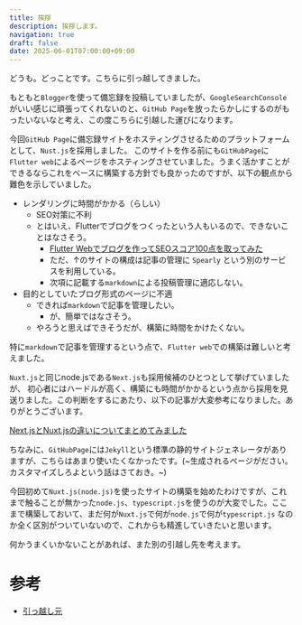 ```yaml
---
title: 挨拶
description: 挨拶します。
navigation: true
draft: false
date: 2025-06-01T07:00:00+09:00
---
```


どうも。どっことです。こちらに引っ越してきました。


もともと`Blogger`を使って備忘録を投稿していましたが、`GoogleSearchConsole`がいい感じに頑張ってくれないのと、`GitHub Page`を放ったらかしにするのがもったいないなと考え、この度こちらに引越した運びになります。

今回`GitHub Page`に備忘録サイトをホスティングさせるためのプラットフォームとして、`Nust.js`を採用しました。
このサイトを作る前にも`GitHubPage`に`Flutter web`によるページをホスティングさせていました。うまく活かすことができるならこれをベースに構築する方針でも良かったのですが、以下の観点から難色を示していました。

- レンダリングに時間がかかる（らしい）
  - SEO対策に不利
  - とはいえ、Flutterでブログをつくったという人もいるので、できないことはなさそう。
    - [Flutter Webでブログを作ってSEOスコア100点を取ってみた](https://zenn.dev/qst/articles/45be4c0e82ca34)
    - ただ、↑のサイトの構成は記事の管理に `Spearly` という別のサービスを利用している。
    - 次項に記載する`markdown`による投稿管理に適応しない。
- 目的としていたブログ形式のページに不適
  - できれば`markdown`で記事を管理したい。
    - が、簡単ではなさそう。
  - やろうと思えばできそうだが、構築に時間をかけたくない。

特に`markdown`で記事を管理するという点で、`Flutter web`での構築は難しいと考えました。

`Nuxt.js`と同じnode.jsである`Next.js`も採用候補のひとつとして挙げていましたが、
初心者にはハードルが高く、構築にも時間がかかるという点から採用を見送りました。この判断をするにあたり、以下の記事が大変参考になりました。ありがとうございます。

[Next.jsとNuxt.jsの違いについてまとめてみました](https://zenn.dev/finish/articles/a50335e4cc8b38#4.-%E5%AD%A6%E7%BF%92%E6%9B%B2%E7%B7%9A%E3%81%A8%E9%96%8B%E7%99%BA%E5%8A%B9%E7%8E%87)

ちなみに、`GitHubPage`には`Jekyll`という標準の静的サイトジェネレータがありますが、こちらはあまり使いたくなかったです。(~生成されるページがださい。カスタマイズしろよという話はさておき。~)

今回初めて`Nuxt.js(node.js)`を使ったサイトの構築を始めたわけですが、これまで触ることが無かった`node.js`、`typescript.js`を使うのが大変でした。ここまで構築しておいて、まだ何が`Nuxt.js`で何が`node.js`で何が`typescript.js` なのか全く区別がついていないので、これからも精進していきたいと思います。

何かうまくいかないことがあれば、また別の引越し先を考えます。

# 参考

- [引っ越し元](https://mkt120-dev.blogspot.com/)

